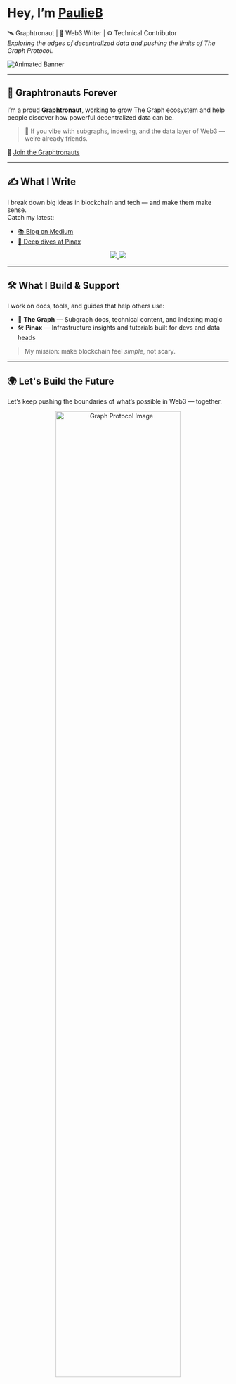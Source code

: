 # Hey, I’m [PaulieB](https://linktr.ee/PaulieB.eth)  

🛰️ Graphtronaut | 🧠 Web3 Writer | ⚙️ Technical Contributor  
*Exploring the edges of decentralized data and pushing the limits of The Graph Protocol.*

![Animated Banner](https://media.giphy.com/media/8UG0kH1P3I6BDV1Fcx/giphy.gif)



---

## 🌌 Graphtronauts Forever  
I’m a proud **Graphtronaut**, working to grow The Graph ecosystem and help people discover how powerful decentralized data can be.

> 📡 If you vibe with subgraphs, indexing, and the data layer of Web3 — we’re already friends.

🔗 [Join the Graphtronauts](https://linktr.ee/graphtronauts)

---

## ✍️ What I Write  
I break down big ideas in blockchain and tech — and make them make sense.  
Catch my latest:

- [📚 Blog on Medium](https://medium.com/@paulieb.eth)
- [🧭 Deep dives at Pinax](https://blog.pinax.network/)

<div align="center">
  <a href="https://medium.com/@paulieb.eth" target="_blank">
    <img src="https://img.shields.io/badge/Read My-Medium Blog-black?style=for-the-badge&logo=medium" />
  </a>
  <a href="https://blog.pinax.network/" target="_blank">
    <img src="https://img.shields.io/badge/Explore-Pinax Blog-blue?style=for-the-badge&logo=wordpress" />
  </a>
</div>

---

## 🛠️ What I Build & Support  
I work on docs, tools, and guides that help others use:

- 🔷 **The Graph** — Subgraph docs, technical content, and indexing magic  
- 🛠️ **Pinax** — Infrastructure insights and tutorials built for devs and data heads

> My mission: make blockchain feel *simple*, not scary.

---

## 🌍 Let's Build the Future  
Let’s keep pushing the boundaries of what’s possible in Web3 — together.

<div align="center">
  <img src="https://pbs.twimg.com/media/GKqwOi8XIAAW9j3?format=jpg&name=small" alt="Graph Protocol Image" width="75%" />
</div>
